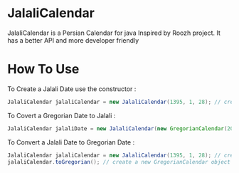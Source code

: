 # JalaliCalendar

JalaliCalendar is a Persian Calendar for java Inspired by Roozh project. It has a better API and more developer friendly

# How To Use

To Create a Jalali Date use the constructor :
```java    
JalaliCalendar jalaliCalendar = new JalaliCalendar(1395, 1, 28); // create a new JalaliCalendar object with specified date
```

To Covert a Gregorian Date to Jalali :

```java
JalaliCalendar jalaliDate = new JalaliCalendar(new GregorianCalendar(2016, 4, 16)); // create a new JalaliCalendar object with date : 1395-1-28
```

To Convert a Jalali Date to Gregorian Date :

```java
JalaliCalendar jalaliCalendar = new JalaliCalendar(1395, 1, 28); // create a new JalaliCalendar object with specified date
jalaliCalendar.toGregorian(); // create a new GregorianCalendar object with date 2016-4-16
```


